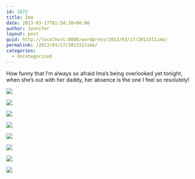 ```yaml
---
id: 1072
title: Ima
date: 2013-03-17T01:54:38+00:00
author: Jennifer
layout: post
guid: http://localhost:8888/wordpress/2013/03/17/2013311ima/
permalink: /2013/03/17/2013311ima/
categories:
  - Uncategorized
---
```

How funny that I&#8217;m always so afraid Ima&#8217;s being overlooked yet tonight, when she&#8217;s out with her daddy, her absence is the one I feel so resolutely! 

<div class="image-gallery-wrapper">
  <p>
    <img src="http://static1.squarespace.com/static/50db6bb3e4b015296cd43789/50dfa5b1e4b0dc6320e0b5ea/514514aae4b0e599fc6bd14f/1363551161345/2013-03-11+19.17.32.jpg.32.jpg?format=original" />
  </p>
  
  <p>
    <img src="http://static1.squarespace.com/static/50db6bb3e4b015296cd43789/50dfa5b1e4b0dc6320e0b5ea/51451346e4b0e599fc6bc76a/1363551156990/2013-03-11+19.49.15.jpg.15.jpg?format=original" />
  </p>
  
  <p>
    <img src="http://static1.squarespace.com/static/50db6bb3e4b015296cd43789/50dfa5b1e4b0dc6320e0b5ea/5145134be4b0e599fc6bc787/1363551167258/2013-03-11+19.56.59.jpg.59.jpg?format=original" />
  </p>
  
  <p>
    <img src="http://static1.squarespace.com/static/50db6bb3e4b015296cd43789/50dfa5b1e4b0dc6320e0b5ea/51451355e4b086e5da763c95/1363551165693/2013-03-11+19.44.14.jpg.14.jpg?format=original" />
  </p>
  
  <p>
    <img src="http://static1.squarespace.com/static/50db6bb3e4b015296cd43789/50dfa5b1e4b0dc6320e0b5ea/51451479e4b0e599fc6bd076/1363551101782/2013-03-11+19.43.53.jpg.53.jpg?format=original" />
  </p>
  
  <p>
    <img src="http://static1.squarespace.com/static/50db6bb3e4b015296cd43789/50dfa5b1e4b0dc6320e0b5ea/51451487e4b0d8ae4263e818/1363551174628/2013-03-11+19.20.08.jpg.08.jpg?format=original" />
  </p>
  
  <p>
    <img src="http://static1.squarespace.com/static/50db6bb3e4b015296cd43789/50dfa5b1e4b0dc6320e0b5ea/51451492e4b086e5da763fcc/1363551122173/2013-03-11+19.19.48.jpg.48.jpg?format=original" />
  </p>
  
  <p>
    <img src="http://static1.squarespace.com/static/50db6bb3e4b015296cd43789/50dfa5b1e4b0dc6320e0b5ea/5145149fe4b0e8b32a7ae37b/1363551188875/2013-03-11+19.18.28.jpg.28.jpg?format=original" />
  </p>
</div>